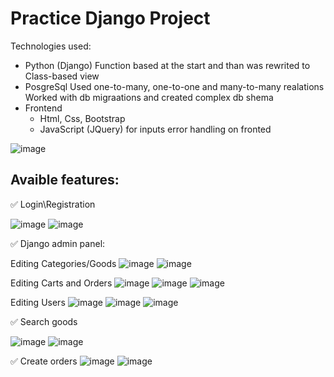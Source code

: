 # Practice Django Project

Technologies used: 
- Python (Django)
Function based at the start and than was rewrited to Class-based view
- PosgreSql
Used one-to-many, one-to-one and many-to-many realations
Worked with db migraations and created complex db shema
- Frontend
  - Html, Css, Bootstrap
  - JavaScript (JQuery) for inputs error handling on fronted 

![image](https://github.com/user-attachments/assets/be41cced-76ae-4e4e-878e-01b656cc0c3a)


## Avaible features:

✅ Login\Registration 

![image](https://github.com/user-attachments/assets/20b42745-cc7d-4635-bb79-923a426c2a58)
![image](https://github.com/user-attachments/assets/71ac54b2-272e-4176-8849-869b32ae3714)

	
✅ Django admin panel:

  Editing Categories/Goods
![image](https://github.com/user-attachments/assets/341815fc-b796-4154-9e8b-dccc6dea349f)
![image](https://github.com/user-attachments/assets/87f09bb1-e628-4fd9-816e-78e1302db36c)

  Editing Carts and Orders
![image](https://github.com/user-attachments/assets/56613f1d-7fe6-41f1-af2d-22b40d146013)
![image](https://github.com/user-attachments/assets/5ebf98f9-7943-4b88-9851-4cbddc786341)
![image](https://github.com/user-attachments/assets/e01deba2-1744-41d3-8139-13e25b64ddd7)

  Editing Users
![image](https://github.com/user-attachments/assets/0101de61-65c3-4ec8-bc24-4c1fec59c3a8)
![image](https://github.com/user-attachments/assets/03bacc5d-07f2-48db-8e61-1645c0ee3199)
![image](https://github.com/user-attachments/assets/e8cf2ea7-a3c6-4134-99ab-a13b9d64b1be)


✅ Search goods	

![image](https://github.com/user-attachments/assets/2456dcf2-1cc0-4513-b42c-b7a8311f5337)
![image](https://github.com/user-attachments/assets/bb7fed94-8811-4408-918b-a31c661e59a5)



✅ Create orders
![image](https://github.com/user-attachments/assets/3e38d622-f37c-4a43-b4ed-62e8a5c1e2cf)
![image](https://github.com/user-attachments/assets/596c376e-ec65-4692-aec8-135e5615a347)
